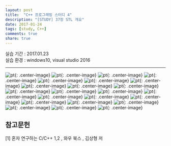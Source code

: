 ```yaml
---
layout: post
title:  "C++ 프로그래밍 스터디 4"
description: "[STUDY] 37장 STL 개요"
date: 2017-01-24
tags: [study, C++]
comments: true
share: true
---
```


실습 기간 : 2017.01.23  
실습 환경 : windows10, visual studio 2016  

---

![pt]({{site.url}}/img/C++/seminar4/02.jpg){: .center-image}
![pt]({{site.url}}/img/C++/seminar4/03.jpg){: .center-image}
![pt]({{site.url}}/img/C++/seminar4/04.jpg){: .center-image}
![pt]({{site.url}}/img/C++/seminar4/05.jpg){: .center-image}
![pt]({{site.url}}/img/C++/seminar4/06.jpg){: .center-image}
![pt]({{site.url}}/img/C++/seminar4/07.jpg){: .center-image}
![pt]({{site.url}}/img/C++/seminar4/08.jpg){: .center-image}
![pt]({{site.url}}/img/C++/seminar4/09.jpg){: .center-image}
![pt]({{site.url}}/img/C++/seminar4/10.jpg){: .center-image}
![pt]({{site.url}}/img/C++/seminar4/11.jpg){: .center-image}
![pt]({{site.url}}/img/C++/seminar4/12.jpg){: .center-image}
![pt]({{site.url}}/img/C++/seminar4/13.jpg){: .center-image}
![pt]({{site.url}}/img/C++/seminar4/14.jpg){: .center-image}
![pt]({{site.url}}/img/C++/seminar4/15.jpg){: .center-image}
![pt]({{site.url}}/img/C++/seminar4/16.jpg){: .center-image}
![pt]({{site.url}}/img/C++/seminar4/17.jpg){: .center-image}
![pt]({{site.url}}/img/C++/seminar4/18.jpg){: .center-image}
![pt]({{site.url}}/img/C++/seminar4/19.jpg){: .center-image}
![pt]({{site.url}}/img/C++/seminar4/20.jpg){: .center-image}
![pt]({{site.url}}/img/C++/seminar4/21.jpg){: .center-image}
![pt]({{site.url}}/img/C++/seminar4/22.jpg){: .center-image}
![pt]({{site.url}}/img/C++/seminar4/23.jpg){: .center-image}
![pt]({{site.url}}/img/C++/seminar4/24.jpg){: .center-image}


참고문헌
---

[1] 혼자 연구하는 C/C++ 1,2 , 와우 북스 , 김상형 저
